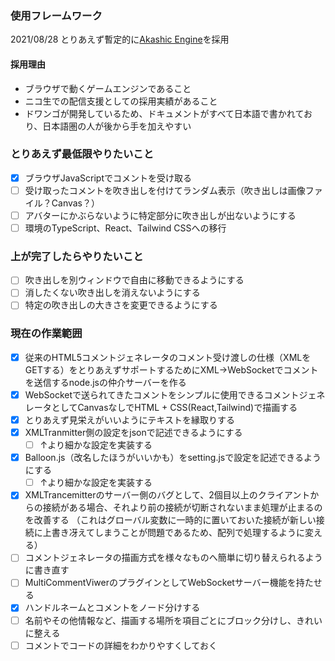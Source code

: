 ### 使用フレームワーク
2021/08/28 とりあえず暫定的に[Akashic Engine](https://akashic-games.github.io/)を採用
#### 採用理由
- ブラウザで動くゲームエンジンであること
- ニコ生での配信支援としての採用実績があること
- ドワンゴが開発しているため、ドキュメントがすべて日本語で書かれており、日本語圏の人が後から手を加えやすい

### とりあえず最低限やりたいこと
- [x] ブラウザJavaScriptでコメントを受け取る
- [ ] 受け取ったコメントを吹き出しを付けてランダム表示（吹き出しは画像ファイル？Canvas？）
- [ ] アバターにかぶらないように特定部分に吹き出しが出ないようにする
- [ ] 環境のTypeScript、React、Tailwind CSSへの移行

### 上が完了したらやりたいこと
- [ ] 吹き出しを別ウィンドウで自由に移動できるようにする
- [ ] 消したくない吹き出しを消えないようにする
- [ ] 特定の吹き出しの大きさを変更できるようにする

### 現在の作業範囲
- [x] 従来のHTML5コメントジェネレータのコメント受け渡しの仕様（XMLをGETする）をとりあえずサポートするためにXML→WebSocketでコメントを送信するnode.jsの仲介サーバーを作る
- [x] WebSocketで送られてきたコメントをシンプルに使用できるコメントジェネレータとしてCanvasなしでHTML + CSS(React,Tailwind)で描画する
- [x] とりあえず見栄えがいいようにテキストを縁取りする
- [x] XMLTranmitter側の設定をjsonで記述できるようにする
  - [ ] ↑より細かな設定を実装する
- [x] Balloon.js（改名したほうがいいかも）をsetting.jsで設定を記述できるようにする
  - [ ] ↑より細かな設定を実装する
- [x] XMLTrancemitterのサーバー側のバグとして、2個目以上のクライアントからの接続がある場合、それより前の接続が切断されないまま処理が止まるのを改善する
      （これはグローバル変数に一時的に置いておいた接続が新しい接続に上書き冴えてしまうことが問題であるため、配列で処理するように変える）
- [ ] コメントジェネレータの描画方式を様々なものへ簡単に切り替えられるように書き直す
- [ ] MultiCommentViwerのプラグインとしてWebSocketサーバー機能を持たせる
- [x] ハンドルネームとコメントをノード分けする
- [ ] 名前やその他情報など、描画する場所を項目ごとにブロック分けし、きれいに整える
- [ ] コメントでコードの詳細をわかりやすくしておく